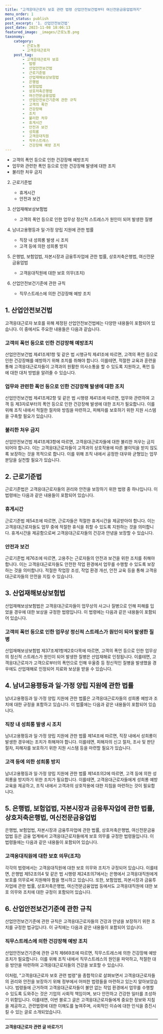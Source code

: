 ```yaml
---
title: "고객응대근로자 보호 관련 법령 산업안전보건법부터 여신전문금융업법까지"
menu_order: 1
post_status: publish
post_excerpt: '1. 산업안전보건법'
post_date: 2023-11-08 18:06:13
featured_image: _images/근로노동.png
taxonomy:
    category:
        - 근로노동
        - 고객응대근로자
    post_tag:
        - 고객응대근로자 보호
        -  법령
        -  산업안전보건법
        -  근로기준법
        -  산업재해보상보험법
        -  은행법
        -  보험업법
        -  상호저축은행법
        -  여신전문금융업법
        -  산업안전보건기준에 관한 규칙
        -  고객의 폭언
        -  건강장해
        -  조치
        -  불리한 처우
        -  휴게시간
        -  안전과 보건
        -  성희롱
        -  고객응대직원
        -  직무스트레스
        -  건강장해 예방 조치
---
```




   - 고객의 폭언 등으로 인한 건강장해 예방조치
   - 업무와 관련한 폭언 등으로 인한 건강장해 발생에 대한 조치
   - 불리한 처우 금지

2. 근로기준법
   - 휴게시간
   - 안전과 보건

3. 산업재해보상보험법
   - 고객의 폭언 등으로 인한 업무상 정신적 스트레스가 원인이 되어 발생한 질병

4. 남녀고용평등과 일·가정 양립 지원에 관한 법률
   - 직장 내 성희롱 발생 시 조치
   - 고객 등에 의한 성희롱 방지

5. 은행법, 보험업법, 자본시장과 금융투자업에 관한 법률, 상호저축은행법, 여신전문금융업법
   - 고객응대직원에 대한 보호 의무(조치)

6. 산업안전보건기준에 관한 규칙
   - 직무스트레스에 의한 건강장해 예방 조치

## 1. 산업안전보건법

고객응대근로자 보호를 위해 제정된 산업안전보건법에는 다양한 내용들이 포함되어 있습니다. 이 중에서도 주요한 내용들은 다음과 같습니다.

### 고객의 폭언 등으로 인한 건강장해 예방조치

산업안전보건법 제41조제1항 및 같은 법 시행규칙 제41조에 따르면, 고객의 폭언 등으로 인한 건강장해를 예방하기 위해 조치를 취해야 합니다. 이를테면, 적절한 교육과 훈련을 통해 고객응대근로자들이 고객과의 원활한 의사소통을 할 수 있도록 지원하고, 폭언 등에 대한 대처 방법을 알려줄 수 있습니다.

### 업무와 관련한 폭언 등으로 인한 건강장해 발생에 대한 조치

산업안전보건법 제41조제2항 및 같은 법 시행령 제41조에 따르면, 업무와 관련하여 고객 등 제3자로부터의 폭언 등으로 인한 건강장해 발생에 대한 조치가 필요합니다. 이를 위해 조직 내에서 적절한 절차와 방침을 마련하고, 피해자를 보호하기 위한 지원 시스템을 구축할 필요가 있습니다.

### 불리한 처우 금지

산업안전보건법 제41조제3항에 따르면, 고객응대근로자들에 대한 불리한 처우는 금지되어야 합니다. 이는 고객응대근로자들이 고객과의 상호작용에 따른 불이익을 받지 않도록 보장하는 것을 목적으로 합니다. 이를 위해 조직 내에서 공정한 대우와 균형있는 업무 분담을 실천할 필요가 있습니다.

## 2. 근로기준법

근로기준법은 고객응대근로자들의 권리와 안전을 보장하기 위한 법령 중 하나입니다. 이 법령에는 다음과 같은 내용들이 포함되어 있습니다.

### 휴게시간

근로기준법 제54조에 따르면, 근로자들은 적절한 휴게시간을 제공받아야 합니다. 이는 고객응대근로자들도 업무 중에 적절한 휴식을 취할 수 있도록 지원하는 것을 의미합니다. 휴게시간을 제공함으로써 고객응대근로자들의 건강과 안녕을 보장할 수 있습니다.

### 안전과 보건

근로기준법 제76조에 따르면, 고용주는 근로자들의 안전과 보건을 위한 조치를 취해야 합니다. 이는 고객응대근로자들도 안전한 작업 환경에서 업무를 수행할 수 있도록 보장하는 것을 의미합니다. 적절한 작업장 조성, 작업 환경 개선, 안전 교육 등을 통해 고객응대근로자들의 안전을 지킬 수 있습니다.

## 3. 산업재해보상보험법

산업재해보상보험법은 고객응대근로자들이 업무상의 사고나 질병으로 인해 피해를 입었을 경우에 대한 보상을 규정한 법령입니다. 이 법령에는 다음과 같은 내용들이 포함되어 있습니다.

### 고객의 폭언 등으로 인한 업무상 정신적 스트레스가 원인이 되어 발생한 질병

산업재해보상보험법 제37조제1항제2호다목에 따르면, 고객의 폭언 등으로 인한 업무상의 정신적 스트레스가 원인이 되어 발생한 질병은 산업재해로 인정됩니다. 이를테면, 고객응대근로자가 고객으로부터의 폭언으로 인해 우울증 등 정신적인 질병을 발생했을 경우에도 산업재해로 인정되어 치료와 보상을 받을 수 있습니다.

## 4. 남녀고용평등과 일·가정 양립 지원에 관한 법률

남녀고용평등과 일·가정 양립 지원에 관한 법률은 고객응대근로자들의 성희롱 예방과 조치에 대한 규정을 포함하고 있습니다. 이 법률에는 다음과 같은 내용들이 포함되어 있습니다.

### 직장 내 성희롱 발생 시 조치

남녀고용평등과 일·가정 양립 지원에 관한 법률 제14조에 따르면, 직장 내에서 성희롱이 발생한 경우에는 조치가 취해져야 합니다. 이를테면, 피해자의 신고 절차, 조사 및 판단 절차, 피해자를 보호하기 위한 지원 시스템 등을 마련할 필요가 있습니다.

### 고객 등에 의한 성희롱 방지

남녀고용평등과 일·가정 양립 지원에 관한 법률 제14조의2에 따르면, 고객 등에 의한 성희롱을 방지하기 위한 조치가 필요합니다. 이를테면, 고객응대근로자들에게 성희롱 예방 교육을 제공하고, 조직 내에서 고객과의 상호작용에 대한 지침을 마련하는 것이 필요합니다.

## 5. 은행법, 보험업법, 자본시장과 금융투자업에 관한 법률, 상호저축은행법, 여신전문금융업법

은행법, 보험업법, 자본시장과 금융투자업에 관한 법률, 상호저축은행법, 여신전문금융업법 등은 금융 업계에서 고객응대근로자들에게 보호 의무를 규정한 법령들입니다. 이 법령들에는 다음과 같은 내용들이 포함되어 있습니다.

### 고객응대직원에 대한 보호 의무(조치)

각각의 법령에서는 고객응대직원에 대한 보호 의무와 조치가 규정되어 있습니다. 이를테면, 은행법 제52조의4 및 같은 법 시행령 제24조의7에서는 은행에서 고객응대직원에게 보호를 의무로써 지원해야 함을 명시하고 있습니다. 또한, 보험업법, 자본시장과 금융투자업에 관한 법률, 상호저축은행법, 여신전문금융업법 등에서도 고객응대직원에 대한 보호 의무와 조치에 대한 규정이 포함되어 있습니다.

## 6. 산업안전보건기준에 관한 규칙

산업안전보건기준에 관한 규칙은 고객응대근로자들의 건강과 안녕을 보장하기 위한 조치를 규정한 법규입니다. 이 규칙에는 다음과 같은 내용들이 포함되어 있습니다.

### 직무스트레스에 의한 건강장해 예방 조치

산업안전보건기준에 관한 규칙 제669조에 따르면, 직무스트레스에 의한 건강장해 예방 조치가 필요합니다. 이를 위해 조직 내에서 직무스트레스의 원인을 파악하고, 적절한 대응 방안을 마련하여 고객응대근로자들의 건강을 보호할 수 있습니다.

이처럼, "고객응대근로자 보호 관련 법령"을 종합적으로 살펴보면서 고객응대근로자들의 권리와 안전을 보장하기 위해 정부에서 어떠한 법령들을 마련하고 있는지 알아보았습니다. 법령들에 근거하여 고객응대근로자들이 불안 없는 작업 환경에서 업무를 수행할 수 있도록 도와주는 것은 기업의 사회적 책임이며, 보다 안전하고 건강한 일터를 조성하기 위함입니다. 이를테면, 이번 블로그 글은 고객응대근로자들에게 중요한 정보와 지침을 제공하고, 관련법령에 대한 이해도를 높여주며, 사회적인 이슈에 대한 인식을 증진시킬 수 있는 글로 소개되었습니다.
<!-- wp:separator -->
<hr class="wp-block-separator has-alpha-channel-opacity"/>
<!-- /wp:separator -->

<!-- wp:group {"backgroundColor":"base","layout":{"type":"constrained"}} -->
<div class="wp-block-group has-base-background-color has-background"><!-- wp:paragraph {"align":"center","fontSize":"medium"} -->
<p class="has-text-align-center has-large-font-size"><strong>고객응대근로자 관련 글 바로가기</strong></p>
<!-- /wp:paragraph -->


<!-- wp:latest-posts
{"categories":[{"id":9570,"count":19,"description":"","link":"https://uknowlaw.com/category/%ea%b3%a0%ea%b0%9d%ec%9d%91%eb%8c%80%ea%b7%bc%eb%a1%9c%ec%9e%90/","name":"고객응대근로자","slug":"고객응대근로자","taxonomy":"category","parent":0,"meta":[],"_links":{"self":[{"href":"https://uknowlaw.com/wp-json/wp/v2/categories/9570"}],"collection":[{"href":"https://uknowlaw.com/wp-json/wp/v2/categories"}],"about":[{"href":"https://uknowlaw.com/wp-json/wp/v2/taxonomies/category"}],"wp:post_type":[{"href":"https://uknowlaw.com/wp-json/wp/v2/posts?categories=9570"}],"curies":[{"name":"wp","href":"https://api.w.org/{rel}","templated":true}]}}],"postsToShow":100,"excerptLength":28,"postLayout":"grid","columns":2,"featuredImageAlign":"left","featuredImageSizeSlug":"large","fontSize":"medium"} /--></div>
<!-- /wp:group -->